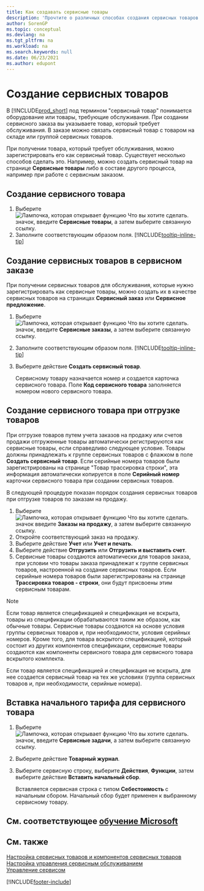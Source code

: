 ```yaml
---
title: Как создавать сервисные товары
description: 'Прочтите о различных способах создания сервисных товаров в Business Central, например, в рамках сервисного заказа или при отгрузке товаров.'
author: SorenGP
ms.topic: conceptual
ms.devlang: na
ms.tgt_pltfrm: na
ms.workload: na
ms.search.keywords: null
ms.date: 06/23/2021
ms.author: edupont
---
```

# Создание сервисных товаров

В [!INCLUDE[prod_short](includes/prod_short.md)] под термином "сервисный товар" понимается оборудование или товары, требующие обслуживания. При создании сервисного заказа вы указываете товар, который требует обслуживания. В заказе можно связать сервисный товар с товаром на складе или группой сервисных товаров.    

При получении товара, который требует обслуживания, можно зарегистрировать его как сервисный товар. Существует несколько способов сделать это. Например, можно создать сервисный товар на странице **Сервисные товары** либо в составе другого процесса, например при работе с сервисным заказом.   

## Создание сервисного товара

1. Выберите ![Лампочка, которая открывает функцию Что вы хотите сделать.](media/ui-search/search_small.png "Что вы хотите сделать") значок, введите **Сервисные товары**, а затем выберите связанную ссылку.
2. Заполните соответствующим образом поля. [!INCLUDE[tooltip-inline-tip](includes/tooltip-inline-tip_md.md)]  

## Создание сервисных товаров в сервисном заказе

При получении сервисных товаров для обслуживания, которые нужно зарегистрировать как сервисные товары, можно создать их в качестве сервисных товаров на страницах **Сервисный заказ** или **Сервисное предложение**.  

1. Выберите ![Лампочка, которая открывает функцию Что вы хотите сделать.](media/ui-search/search_small.png "Что вы хотите сделать") значок, введите **Сервисные заказы**, а затем выберите связанную ссылку.  
2. Заполните соответствующим образом поля. [!INCLUDE[tooltip-inline-tip](includes/tooltip-inline-tip_md.md)]  
3. Выберите действие **Создать сервисный товар**.  

    Сервисному товару назначается номер и создается карточка сервисного товара. Поле **Код сервисного товара** заполняется номером нового сервисного товара.

## Создание сервисного товара при отгрузке товаров

При отгрузке товаров путем учета заказов на продажу или счетов продажи отгруженные товары автоматически регистрируются как сервисные товары, если справедливо следующее условие. Товары должны принадлежать к группе сервисных товаров с флажком в поле **Создать сервисный товар**. Если серийные номера товаров были зарегистрированы на странице "Товар трассировка строки", эта информация автоматически копируется в поле **Серийный номер** карточки сервисного товара при создании сервисных товаров.  

В следующей процедуре показан порядок создания сервисных товаров при отгрузке товаров по заказам на продажу.  

1. Выберите ![Лампочка, которая открывает функцию Что вы хотите сделать.](media/ui-search/search_small.png "Что вы хотите сделать") значок введите **Заказы на продажу**, а затем выберите связанную ссылку.  
2. Откройте соответствующий заказ на продажу.  
3. Выберите действие **Учет** или **Учет и печать**.  
4. Выберите действие **Отгрузить** или **Отгрузить и выставить счет**.  
5. Сервисные товары создаются автоматически для товаров заказа, при условии что товары заказа принадлежат к группе сервисных товаров, настроенной на создание сервисных товаров. Если серийные номера товаров были зарегистрированы на странице **Трассировка товаров - строки**, они будут присвоены этим сервисным товарам.  

> [!NOTE]  
>  Если товар является спецификацией и спецификация не вскрыта, товары из спецификации обрабатываются таким же образом, как обычные товары. Сервисные товары создаются на основе условия группы сервисных товаров и, при необходимости, условия серийных номеров. Кроме того, для товара вскрытого спецификацией, который состоит из других компонентов спецификации, сервисные товары создаются как компоненты сервисного товара для сервисного товара вскрытого комплекта.  
>   
>  Если товар является спецификацией и спецификация не вскрыта, для нее создается сервисный товар на тех же условиях (группа сервисных товаров и, при необходимости, серийные номера).  

## Вставка начального тарифа для сервисного товара

1. Выберите ![Лампочка, которая открывает функцию Что вы хотите сделать.](media/ui-search/search_small.png "Что вы хотите сделать") значок, введите **Сервисные задачи**, а затем выберите связанную ссылку.
2. Выберите действие **Товарный журнал**.
3. Выберите сервисную строку, выберите **Действия**, **Функции**, затем выберите действие **Вставить начальный сбор**.  

    Вставляется сервисная строка с типом **Себестоимость** с начальным сбором. Начальный сбор будет применен к выбранному сервисному товару.

## См. соответствующее [обучение Microsoft](/training/modules/create-items/)

## См. также

[Настройка сервисных товаров и компонентов сервисных товаров](service-how-setup-service-items.md)  
[Настройка управления сервисным обслуживанием](service-setup-service.md)  
[Управление сервисом](service-service.md)  


[!INCLUDE[footer-include](includes/footer-banner.md)]
